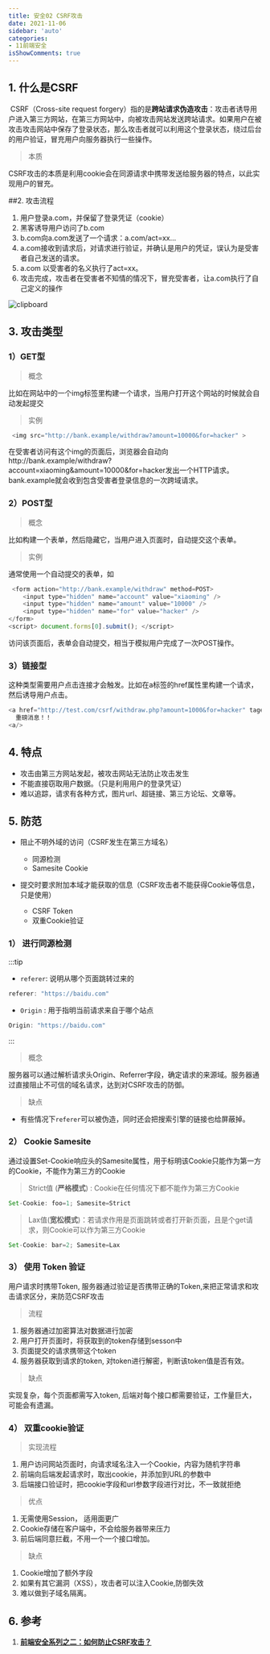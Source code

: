```yaml
---
title: 安全02 CSRF攻击
date: 2021-11-06
sidebar: 'auto'
categories:
- 11前端安全
isShowComments: true
---
```




## 1. 什么是CSRF

​	CSRF（Cross-site request forgery）指的是**跨站请求伪造攻击**：攻击者诱导用户进入第三方网站，在第三方网站中，向被攻击网站发送跨站请求。如果用户在被攻击攻击网站中保存了登录状态，那么攻击者就可以利用这个登录状态，绕过后台的用户验证，冒充用户向服务器执行一些操作。

> 本质

​	CSRF攻击的本质是利用cookie会在同源请求中携带发送给服务器的特点，以此实现用户的冒充。



##2. 攻击流程

1.   用户登录a.com，并保留了登录凭证（cookie）
2.   黑客诱导用户访问了b.com
3.   b.com向a.com发送了一个请求：a.com/act=xx...
4.   a.com接收到请求后，对请求进行验证，并确认是用户的凭证，误认为是受害者自己发送的请求。
5.   a.com 以受害者的名义执行了act=xx。
6.   攻击完成，攻击者在受害者不知情的情况下，冒充受害者，让a.com执行了自己定义的操作

![clipboard](https://gitee.com/ljcdzh/my_pic/raw/master/img/202111060947818.png)



## 3. 攻击类型

### 1）GET型

> 概念

​	比如在网站中的一个img标签里构建一个请求，当用户打开这个网站的时候就会自动发起提交



> 实例

```js
 <img src="http://bank.example/withdraw?amount=10000&for=hacker" > 
```

​	在受害者访问有这个img的页面后，浏览器会自动向http://bank.example/withdraw?account=xiaoming&amount=10000&for=hacker发出一个HTTP请求。bank.example就会收到包含受害者登录信息的一次跨域请求。



### 2）POST型

> 概念

​	比如构建一个表单，然后隐藏它，当用户进入页面时，自动提交这个表单。



> 实例

通常使用一个自动提交的表单，如

```js
 <form action="http://bank.example/withdraw" method=POST>
    <input type="hidden" name="account" value="xiaoming" />
    <input type="hidden" name="amount" value="10000" />
    <input type="hidden" name="for" value="hacker" />
</form>
<script> document.forms[0].submit(); </script> 
```

访问该页面后，表单会自动提交，相当于模拟用户完成了一次POST操作。



### 3）链接型

​	这种类型需要用户点击连接才会触发。比如在a标签的href属性里构建一个请求，然后诱导用户点击。

```js
<a href="http://test.com/csrf/withdraw.php?amount=1000&for=hacker" taget="_blank">
  重磅消息！！
<a/>
```



## 4. 特点

-   攻击由第三方网站发起，被攻击网站无法防止攻击发生
-   不能直接窃取用户数据。（只是利用用户的登录凭证）
-   难以追踪，请求有各种方式，图片url、超链接、第三方论坛、文章等。



## 5. 防范

-   阻止不明外域的访问（CSRF发生在第三方域名）
    -   同源检测
    -   Samesite Cookie

-   提交时要求附加本域才能获取的信息（CSRF攻击者不能获得Cookie等信息，只是使用）
    -   CSRF Token
    -   双重Cookie验证


### 1） 进行同源检测

:::tip

- `referer`: 说明从哪个页面跳转过来的

```js
referer: "https://baidu.com"
```



- `Origin` : 用于指明当前请求来自于哪个站点

```js
Origin: "https://baidu.com"
```

:::

> 概念

​	服务器可以通过解析请求头Origin、Referrer字段，确定请求的来源域。服务器通过直接阻止不可信的域名请求，达到对CSRF攻击的防御。

> 缺点

- 有些情况下`referer`可以被伪造，同时还会把搜索引擎的链接也给屏蔽掉。



### 2） Cookie Samesite 

通过设置Set-Cookie响应头的Samesite属性，用于标明该Cookie只能作为第一方的Cookie，不能作为第三方的Cookie

>  Strict值 (**严格模式**) :  Cookie在任何情况下都不能作为第三方Cookie

```js
Set-Cookie: foo=1; Samesite=Strict
```



> Lax值(**宽松模式**)：若请求作用是页面跳转或者打开新页面，且是个get请求，则Cookie可以作为第三方Cookie

```js
Set-Cookie: bar=2; Samesite=Lax
```



### 3） 使用 Token 验证

用户请求时携带Token, 服务器通过验证是否携带正确的Token,来把正常请求和攻击请求区分，来防范CSRF攻击

> 流程

1.   服务器通过加密算法对数据进行加密
2.   用户打开页面时，将获取到的token存储到sesson中
3.   页面提交的请求携带这个token
4.   服务器获取到请求的token, 对token进行解密，判断该token值是否有效。

> 缺点

实现复杂，每个页面都需写入token, 后端对每个接口都需要验证，工作量巨大，可能会有遗漏。





### 4） 双重cookie验证

> 实现流程

1.   用户访问网站页面时，向请求域名注入一个Cookie，内容为随机字符串
2.   前端向后端发起请求时，取出cookie，并添加到URL的参数中
3.   后端接口验证时，把cookie字段和url参数字段进行对比，不一致就拒绝

> 优点

1.   无需使用Session， 适用面更广
2.   Cookie存储在客户端中，不会给服务器带来压力
3.   前后端同意拦截，不用一个一个接口增加。

> 缺点

1.   Cookie增加了额外字段
2.   如果有其它漏洞（XSS），攻击者可以注入Cookie,防御失效
3.   难以做到子域名隔离。 



## 6. 参考

1.   [**前端安全系列之二：如何防止CSRF攻击？**](https://juejin.cn/post/6844903689702866952#heading-35)

